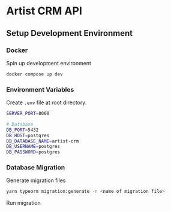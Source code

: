 # Artist CRM API

## Setup Development Environment

### Docker

Spin up development environment

```bash
docker compose up dev
```

### Environment Variables

Create `.env` file at root directory.

```bash
SERVER_PORT=8000

# Database
DB_PORT=5432
DB_HOST=postgres
DB_DATABASE_NAME=artist-crm
DB_USERNAME=postgres
DB_PASSWORD=postgres
```

### Database Migration

Generate migration files

```bash
yarn typeorm migration:generate -n <name of migration file>
```

Run migration

```bash

```
